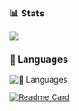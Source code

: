 ### 📊 Stats
<a href="https://github.com/anuraghazra/github-readme-stats">
<img align="center" src="https://github-readme-stats.vercel.app/api?username=KimDog-Studios&show_icons=true&theme=tokyonight" />
</a>

### 🧰 Languages
![🧰 Languages](https://github-readme-stats.vercel.app/api/top-langs/?username=KimDog-Studios&hide_progress=true)

[![Readme Card](https://github-readme-stats.vercel.app/api/pin/?username=KimDog-Studiosa&repo=github-readme-stats)](https://github.com/KimDog-Studios/github-readme)
